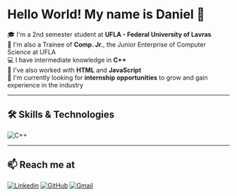 # Hello World! My name is Daniel 👋

🎓 I'm a 2nd semester student at **UFLA - Federal University of Lavras**  
🏢 I'm also a Trainee of **Comp. Jr.**, the Junior Enterprise of Computer Science at UFLA  
💻 I have intermediate knowledge in **C++**  
🌱 I've also worked with **HTML** and **JavaScript**  
🚀 I'm currently looking for **internship opportunities** to grow and gain experience in the industry    

---

## 🛠 Skills & Technologies  
![C++](https://img.shields.io/badge/C++-00599C?style=for-the-badge&logo=cplusplus&logoColor=white)

---

## 📫 Reach me at  

[![Linkedin](https://img.shields.io/badge/LinkedIn-0077B5?style=for-the-badge&logo=linkedin&logoColor=white)](https://www.linkedin.com/in/daniel-reis-araújo-833a50361)
[![GitHub](https://img.shields.io/badge/GitHub-000?style=for-the-badge&logo=github&logoColor=white)](https://github.com/danielreissss)
[![Gmail](https://img.shields.io/badge/Gmail-D14836?style=for-the-badge&logo=gmail&logoColor=white)](mailto:daniel.araujo2@estudante.ufla.br)
